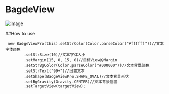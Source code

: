 # BagdeView
![image](https://github.com/crazyqiang/BadgeView/blob/master/Picture.png)   

##How to use

     new BadgeViewPro(this).setStrColor(Color.parseColor("#ffffff"))//文本字体颜色
            .setStrSize(10)//文本字体大小 
            .setMargin(15, 0, 15, 0)//目标View的Margin
            .setStrBgColor(Color.parseColor("#000000"))//文本背景颜色
            .setStrText("99+")//设置文本
            .setShape(BadgeViewPro.SHAPE_OVAL)//文本背景形状
            .setBgGravity(Gravity.CENTER)//文本背景位置
            .setTargetView(targetView);
